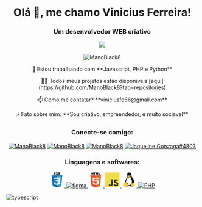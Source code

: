 ﻿<h1 align = "center"> Olá 👋, me chamo Vinicius Ferreira! </h1>
<h3 align = "center"> Um desenvolvedor WEB criativo</h3>

<p align = "center"> <img src="https://media.giphy.com/media/qgQUggAC3Pfv687qPC/giphy.gif" /> </p>

<p align="center"> <img src="https://komarev.com/ghpvc/?username=ManoBlack8&label=Profile%20views&color=e3ff00&style=flat" alt="ManoBlack8" /> </p>

<p align="center"> 🌱 Estou trabalhando com **Javascript, PHP e Python** </p>

<p align="center"> 👨‍💻 Todos meus projetos estão disponiveis [aqui](https://github.com/ManoBlack8?tab=repositories) </p>

<p align="center"> 📫 Como me contatar? **viniciusfe66@gmail.com** </p>

<p align="center"> ⚡ Fato sobre mim: **Sou criativo, empreendedor, e muito sociavel** </p>


<h3 align="center">Conecte-se comigo:</h3>
<p align="center">
<a href="https://www.linkedin.com/in/vinicius-silva-161766180/" target="blank"><img align="center" src="https://raw.githubusercontent.com/rahuldkjain/github-profile-readme-generator/master/src/images/icons/Social/linked-in-alt.svg" alt="ManoBlack8" height="30" width="40" /></a>
<a href="https://www.facebook.com/profile.php?id=100016309186131" target="blank"><img align="center" src="https://raw.githubusercontent.com/rahuldkjain/github-profile-readme-generator/master/src/images/icons/Social/facebook.svg" alt="ManoBlack8" height="30" width="40" /></a>
<a href="https://www.instagram.com/__manoblack__/" target="blank"><img align="center" src="https://raw.githubusercontent.com/rahuldkjain/github-profile-readme-generator/master/src/images/icons/Social/instagram.svg" alt="ManoBlack8" height="30" width="40" /></a>
<a href="https://discord.gg/#6501" target="blank"><img align="center" src="https://raw.githubusercontent.com/rahuldkjain/github-profile-readme-generator/master/src/images/icons/Social/discord.svg" alt="Jaqueline Gonzaga#4803" height="30" width="40" /></a>
</p>


<h3 align="center">Linguagens e softwares:</h3>
<p align="center"> <a href="https://www.w3schools.com/css/" target="_blank"> <img src="https://raw.githubusercontent.com/devicons/devicon/master/icons/css3/css3-original-wordmark.svg" alt="css3" width="40" height="40"/> </a> <a href="https://www.figma.com/" target="_blank"> <img src="https://www.vectorlogo.zone/logos/figma/figma-icon.svg" alt="figma" width="40" height="40"/> </a> <a href="https://www.w3.org/html/" target="_blank"> <img src="https://raw.githubusercontent.com/devicons/devicon/master/icons/html5/html5-original-wordmark.svg" alt="html5" width="40" height="40"/> </a> <a href="https://developer.mozilla.org/en-US/docs/Web/JavaScript" target="_blank"> <img src="https://raw.githubusercontent.com/devicons/devicon/master/icons/javascript/javascript-original.svg" alt="javascript" width="40" height="40"/> </a> <a href="https://www.linux.org/" target="_blank"> <img src="https://raw.githubusercontent.com/devicons/devicon/master/icons/linux/linux-original.svg" alt="linux" width="40" height="40"/> </a>
 <a href="https://www.php.net/" target="_blank"> <img src="https://www.php.net/images/logos/php-logo-white.svg" alt="PHP" width="40" height="40"/> </a>  
 
 <a href="https://laravel.com" target="_blank"> <img src="https://laravel.com/img/logomark.min.svg" alt="typescript" width="40" height="40"/> </a>
</p>
